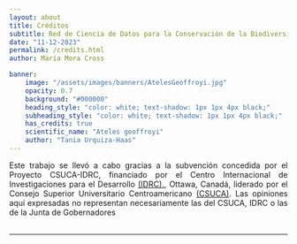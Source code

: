 ```yaml
---
layout: about
title: Créditos
subtitle: Red de Ciencia de Datos para la Conservación de la Biodiversidad Mesoamericana
date: "11-12-2023"
permalink: /credits.html
author: María Mora Cross

banner:
    image: "/assets/images/banners/AtelesGeoffroyi.jpg"
    opacity: 0.7
    background: "#000000"
    heading_style: "color: white; text-shadow: 1px 1px 4px black;"
    subheading_style: "color: white; text-shadow: 1px 1px 4px black;"
    has_credits: true
    scientific_name: "Ateles geoffroyi"
    author: "Tania Urquiza-Haas"
---
```


<div style="text-align: justify">
Este trabajo se llevó a cabo gracias a la subvención concedida por el Proyecto CSUCA-IDRC, financiado por el Centro Internacional de Investigaciones para el Desarrollo <a href="https://idrc-crdi.ca/es">(IDRC).</a>, Ottawa, Canadá, liderado por el Consejo Superior Universitario Centroamericano <a href="https://pridca.csuca.org/">(CSUCA)</a>. Las opiniones aquí expresadas no representan necesariamente las del CSUCA, IDRC o las de la Junta de Gobernadores
</div>

<br>

---
